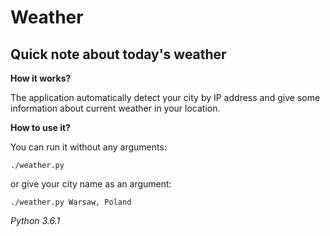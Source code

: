 # Weather
## Quick note about today's weather
**How it works?**

The application automatically detect your city by IP address and give some information about current weather in your location.

**How to use it?**

You can run it without any arguments:

`./weather.py`

or give your city name as an argument:

`./weather.py Warsaw, Poland`

*Python 3.6.1*
